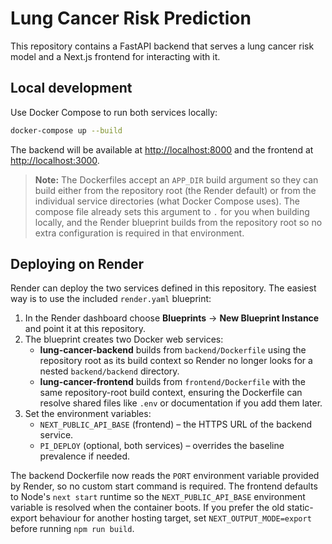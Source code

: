 # Lung Cancer Risk Prediction

This repository contains a FastAPI backend that serves a lung cancer risk model and a Next.js frontend for interacting with it.

## Local development

Use Docker Compose to run both services locally:

```bash
docker-compose up --build
```

The backend will be available at <http://localhost:8000> and the frontend at <http://localhost:3000>.

> **Note:** The Dockerfiles accept an `APP_DIR` build argument so they can build either from the repository root (the Render
> default) or from the individual service directories (what Docker Compose uses). The compose file already sets this argument
> to `.` for you when building locally, and the Render blueprint builds from the repository root so no extra configuration is
> required in that environment.

## Deploying on Render

Render can deploy the two services defined in this repository. The easiest way is to use the included `render.yaml` blueprint:

1. In the Render dashboard choose **Blueprints** → **New Blueprint Instance** and point it at this repository.
2. The blueprint creates two Docker web services:
   * **lung-cancer-backend** builds from `backend/Dockerfile` using the repository root as its build context so Render no longer looks for a nested `backend/backend` directory.
   * **lung-cancer-frontend** builds from `frontend/Dockerfile` with the same repository-root build context, ensuring the Dockerfile can resolve shared files like `.env` or documentation if you add them later.
3. Set the environment variables:
   * `NEXT_PUBLIC_API_BASE` (frontend) – the HTTPS URL of the backend service.
   * `PI_DEPLOY` (optional, both services) – overrides the baseline prevalence if needed.

The backend Dockerfile now reads the `PORT` environment variable provided by Render, so no custom start command is required. The frontend defaults to Node's `next start` runtime so the `NEXT_PUBLIC_API_BASE` environment variable is resolved when the container boots. If you prefer the old static-export behaviour for another hosting target, set `NEXT_OUTPUT_MODE=export` before running `npm run build`.
